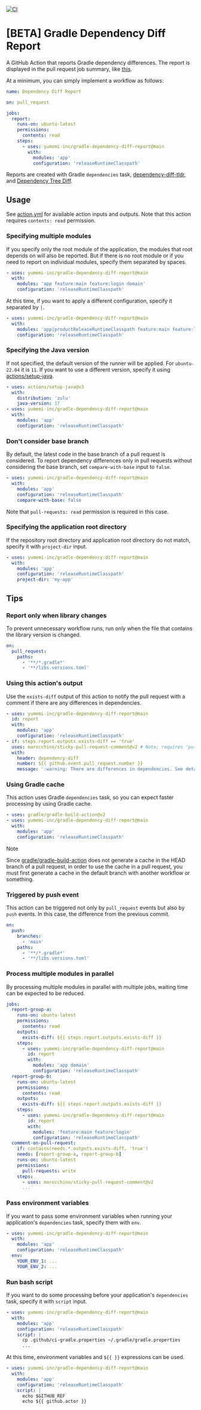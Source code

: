[![CI](https://github.com/yumemi-inc/gradle-dependency-diff-report/actions/workflows/ci.yml/badge.svg)](https://github.com/yumemi-inc/gradle-dependency-diff-report/actions/workflows/ci.yml)

# [BETA] Gradle Dependency Diff Report

A GitHub Action that reports Gradle dependency differences.
The report is displayed in the pull request job summary, like [this](https://github.com/yumemi-inc/gradle-dependency-diff-report/actions/runs/6220601823).

At a minimum, you can simply implement a workflow as follows:

```yaml
name: Dependency Diff Report

on: pull_request

jobs:
  report:
    runs-on: ubuntu-latest
    permissions:
      contents: read
    steps:
      - uses: yumemi-inc/gradle-dependency-diff-report@main
        with:
          modules: 'app'
          configuration: 'releaseRuntimeClasspath'
```

Reports are created with Gradle `dependencies` task, [dependency-diff-tldr](https://github.com/careem/dependency-diff-tldr), and [Dependency Tree Diff](https://github.com/JakeWharton/dependency-tree-diff).

## Usage

See [action.yml](action.yml) for available action inputs and outputs.
Note that this action requires `contents: read` permission.

### Specifying multiple modules

If you specify only the root module of the application, the modules that root depends on will also be reported.
But if there is no root module or if you need to report on individual modules, specify them separated by spaces.

```yaml
- uses: yumemi-inc/gradle-dependency-diff-report@main
  with:
    modules: 'app feature:main feature:login domain'
    configuration: 'releaseRuntimeClasspath'
```

At this time, if you want to apply a different configuration, specify it separated by `|`.

```yaml
- uses: yumemi-inc/gradle-dependency-diff-report@main
  with:
    modules: 'app|productReleaseRuntimeClasspath feature:main feature:login domain|debugRuntimeClasspath'
    configuration: 'releaseRuntimeClasspath'
```

### Specifying the Java version

If not specified, the default version of the runner will be applied.
For `ubuntu-22.04` it is `11`.
If you want to use a different version, specify it using [actions/setup-java](https://github.com/actions/setup-java).

```yaml
- uses: actions/setup-java@v3
  with:
    distribution: 'zulu'
    java-version: 17
- uses: yumemi-inc/gradle-dependency-diff-report@main
  with:
    modules: 'app'
    configuration: 'releaseRuntimeClasspath'
```
### Don't consider base branch

By default, the latest code in the base branch of a pull request is considered.
To report dependency differences only in pull requests without considering the base branch, set `compare-with-base` input to `false`.

```yaml
- uses: yumemi-inc/gradle-dependency-diff-report@main
  with:
    modules: 'app'
    configuration: 'releaseRuntimeClasspath'
    compare-with-base: false
```
Note that `pull-requests: read` permission is required in this case.

### Specifying the application root directory

If the repository root directory and application root directory do not match, specify it with `project-dir` input.

```yaml
- uses: yumemi-inc/gradle-dependency-diff-report@main
  with:
    modules: 'app'
    configuration: 'releaseRuntimeClasspath'
    project-dir: 'my-app'
```

## Tips

### Report only when library changes

To prevent unnecessary workflow runs, run only when the file that contains the library version is changed.

```yaml
on:
  pull_request:
    paths:
      - '**/*.gradle*'
      - '**/libs.versions.toml'
```

### Using this action's output

Use the `exists-diff` output of this action to notify the pull request with a comment if there are any differences in dependencies.

```yaml
- uses: yumemi-inc/gradle-dependency-diff-report@main
  id: report
  with:
    modules: 'app'
    configuration: 'releaseRuntimeClasspath'
- if: steps.report.outputs.exists-diff == 'true'
  uses: marocchino/sticky-pull-request-comment@v2 # Note: requires 'pull-requests: write' permission
  with:
    header: dependency-diff
    number: ${{ github.event.pull_request.number }}
    message: ':warning: There are differences in dependencies. See details [here](https://github.com/${{ github.repository }}/actions/runs/${{ github.run_id }}).'
```

### Using Gradle cache

This action uses Gradle `dependencies` task, so you can expect faster processing by using Gradle cache.

```yaml
- uses: gradle/gradle-build-action@v2
- uses: yumemi-inc/gradle-dependency-diff-report@main
  with:
    modules: 'app'
    configuration: 'releaseRuntimeClasspath'
```

> [!NOTE]  
> Since [gradle/gradle-build-action](https://github.com/gradle/gradle-build-action#using-the-cache-read-only) does not generate a cache in the HEAD branch of a pull request, in order to use the cache in a pull request, you must first generate a cache in the default branch with another workflow or something.

### Triggered by push event

This action can be triggered not only by `pull_request` events but also by `push` events.
In this case, the difference from the previous commit.

```yaml
on:
  push:
    branches:
      - 'main'
    paths:
      - '**/*.gradle*'
      - '**/libs.versions.toml'
```

### Process multiple modules in parallel

By processing multiple modules in parallel with multiple jobs, waiting time can be expected to be reduced.

```yaml
jobs:
  report-group-a:
    runs-on: ubuntu-latest
    permissions:
      contents: read
    outputs:
      exists-diff: ${{ steps.report.outputs.exists-diff }}
    steps:
      - uses: yumemi-inc/gradle-dependency-diff-report@main
        id: report
        with:
          modules: 'app domain'
          configuration: 'releaseRuntimeClasspath'
  report-group-b:
    runs-on: ubuntu-latest
    permissions:
      contents: read
    outputs:
      exists-diff: ${{ steps.report.outputs.exists-diff }}
    steps:
      - uses: yumemi-inc/gradle-dependency-diff-report@main
        id: report
        with:
          modules: 'feature:main feature:login'
          configuration: 'releaseRuntimeClasspath'
  comment-on-pull-request:
    if: contains(needs.*.outputs.exists-diff, 'true')
    needs: [report-group-a, report-group-b]
    runs-on: ubuntu-latest
    permissions:
      pull-requests: write
    steps:
      - uses: marocchino/sticky-pull-request-comment@v2
      ...
```

### Pass environment variables

If you want to pass some environment variables when running your application's `dependencies` task, specify them with `env`.

```yaml
- uses: yumemi-inc/gradle-dependency-diff-report@main
  with:
    modules: 'app'
    configuration: 'releaseRuntimeClasspath'
  env:
    YOUR_ENV_1: ...
    YOUR_ENV_2: ...
```

### Run bash script

If you want to do some processing before your application's `dependencies` task, specify it with `script` input.

```yaml
- uses: yumemi-inc/gradle-dependency-diff-report@main
  with:
    modules: 'app'
    configuration: 'releaseRuntimeClasspath'
    script: |
      cp .github/ci-gradle.properties ~/.gradle/gradle.properties
      ...
```

At this time, environment variables and `${{ }}` expressions can be used.

```yaml
- uses: yumemi-inc/gradle-dependency-diff-report@main
  with:
    modules: 'app'
    configuration: 'releaseRuntimeClasspath'
    script: |
      echo $GITHUB_REF
      echo ${{ github.actor }}
```
